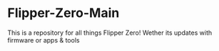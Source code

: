 # Flipper-Zero-Main
This is a repository for all things Flipper Zero! Wether its updates with firmware or apps &amp; tools
